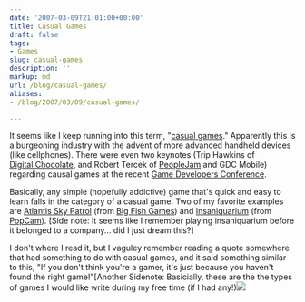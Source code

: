 ```yaml
---
date: '2007-03-09T21:01:00+00:00'
title: Casual Games
draft: false
tags:
- Games
slug: casual-games
description: ''
markup: md
url: /blog/casual-games/
aliases:
- /blog/2007/03/09/casual-games/

---
```


It seems like I keep running into this term, "[casual games](http://en.wikipedia.org/wiki/Casual_game)." Apparently this is a burgeoning industry with the advent of more advanced handheld devices (like cellphones). There were even two keynotes (Trip Hawkins of  
[Digital Chocolate](http://www.digitalchocolate.com/), and Robert Tercek of [PeopleJam](http://peoplejam.com/) and GDC Mobile) regarding causal games at the recent [Game Developers Conference](http://www.gdconf.com/).  
  
Basically, any simple (hopefully addictive) game that's quick and easy to learn falls in the category of a casual game. Two of my favorite examples are [Atlantis Sky Patrol](http://get.games.yahoo.com/proddesc?gamekey=atlantis2) (from [Big Fish Games](http://www.bigfishgames.com)) and [Insaniquarium](http://www.popcap.com/launchpage.php?theGame=insaniquarium) (from [PopCam](http://www.popcap.com)). [Side note: It seems like I remember playing insaniquarium before it belonged to a company... did I just dream this?]  
  
I don't where I read it, but I vaguley remember reading a quote somewhere that had something to do with casual games, and it said something similar to this, "If you don't think you're a gamer, it's just because you haven't found the right game!"[Another Sidenote: Basicially, these are the the types of games I would like write during my free time (if I had any!)![](https://blogger.googleusercontent.com/tracker/4123748873183487963-7754127153775579701?l=bradmontgomery.blogspot.com)